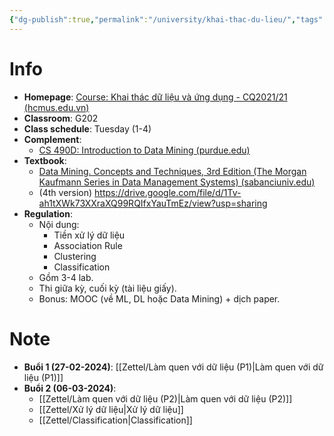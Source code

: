 ```yaml
---
{"dg-publish":true,"permalink":"/university/khai-thac-du-lieu/","tags":["university"],"created":"2024-02-26T20:40:54.919+07:00","updated":"2024-03-05T23:18:58.914+07:00"}
---
```


# Info

- **Homepage**: [Course: Khai thác dữ liệu và ứng dụng - CQ2021/21 (hcmus.edu.vn)](https://courses.fit.hcmus.edu.vn/course/view.php?id=3918)
- **Classroom**: G202
- **Class schedule**: Tuesday (1-4)
- **Complement**:
	- [CS 490D: Introduction to Data Mining (purdue.edu)](https://www.cs.purdue.edu/homes/clifton/cs490d/)
- **Textbook**:
	- [Data Mining. Concepts and Techniques, 3rd Edition (The Morgan Kaufmann Series in Data Management Systems) (sabanciuniv.edu)](https://myweb.sabanciuniv.edu/rdehkharghani/files/2016/02/The-Morgan-Kaufmann-Series-in-Data-Management-Systems-Jiawei-Han-Micheline-Kamber-Jian-Pei-Data-Mining.-Concepts-and-Techniques-3rd-Edition-Morgan-Kaufmann-2011.pdf)
	- (4th version) https://drive.google.com/file/d/1Tv-ah1tXWk73XXraXQ99RQIfxYauTmEz/view?usp=sharing
- **Regulation**:
	- Nội dung:
		- Tiền xử lý dữ liệu
		- Association Rule
		- Clustering
		- Classification
	- Gồm 3-4 lab.
	- Thi giữa kỳ, cuối kỳ (tài liệu giấy).
	- Bonus: MOOC (về ML, DL hoặc Data Mining) + dịch paper.
# Note

- **Buổi 1 (27-02-2024)**: [[Zettel/Làm quen với dữ liệu (P1)\|Làm quen với dữ liệu (P1)]]
- **Buổi 2 (06-03-2024)**:
	- [[Zettel/Làm quen với dữ liệu (P2)\|Làm quen với dữ liệu (P2)]]
	- [[Zettel/Xử lý dữ liệu\|Xử lý dữ liệu]]
	- [[Zettel/Classification\|Classification]]